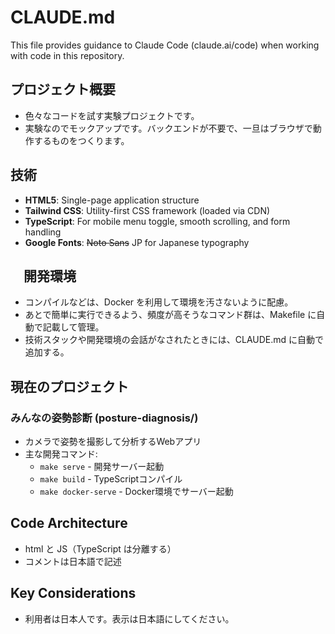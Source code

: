 # CLAUDE.md

This file provides guidance to Claude Code (claude.ai/code) when working with code in this repository.

## プロジェクト概要

- 色々なコードを試す実験プロジェクトです。
- 実験なのでモックアップです。バックエンドが不要で、一旦はブラウザで動作するものをつくります。

## 技術

- **HTML5**: Single-page application structure
- **Tailwind CSS**: Utility-first CSS framework (loaded via CDN)
- **TypeScript**: For mobile menu toggle, smooth scrolling, and form handling
- **Google Fonts**: ~~Noto Sans~~ JP for Japanese typography

## 　開発環境

- コンパイルなどは、Docker を利用して環境を汚さないように配慮。
- あとで簡単に実行できるよう、頻度が高そうなコマンド群は、Makefile に自動で記載して管理。
- 技術スタックや開発環境の会話がなされたときには、CLAUDE.md に自動で追加する。

## 現在のプロジェクト

### みんなの姿勢診断 (posture-diagnosis/)
- カメラで姿勢を撮影して分析するWebアプリ
- 主な開発コマンド:
  - `make serve` - 開発サーバー起動
  - `make build` - TypeScriptコンパイル
  - `make docker-serve` - Docker環境でサーバー起動

## Code Architecture

- html と JS（TypeScript は分離する）
- コメントは日本語で記述

## Key Considerations

- 利用者は日本人です。表示は日本語にしてください。
